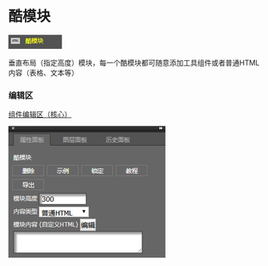 # 酷模块

![](/assets/wwqq_38.jpg)

垂直布局（指定高度）模块，每一个酷模块都可随意添加工具组件或者普通HTML内容（表格、文本等）

### 编辑区

[组件编辑区（核心）](/chapter1/gong-ju-jie-mian/zu-jian-bian-ji-qu-ff08-he-xin-ff09.md)

![](/assets/QQ38.png)

